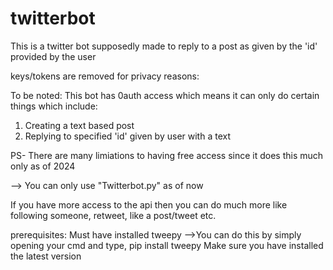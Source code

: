# twitterbot

This is a twitter bot supposedly made to reply to a post as given by the 'id' provided by the user 

keys/tokens are removed for privacy reasons:

To be noted:
This bot has 0auth access which means it can only do certain things which include:

1. Creating a text based post
2. Replying to specified 'id' given by user with a text

PS- There are many limiations to having free access since it does this much only as of 2024 

--> You can only use "Twitterbot.py" as of now 

If you have more access to the api then you can do much more like following someone, retweet, like a post/tweet etc.

prerequisites: 
Must have installed tweepy
-->You can do this by simply opening your cmd and type, pip install tweepy
Make sure you have installed the latest version

